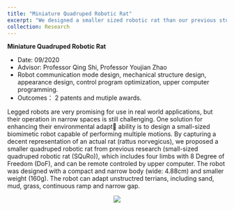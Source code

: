 ```yaml
---
title: "Miniature Quadruped Robotic Rat"
excerpt: "We designed a smaller sized robotic rat than our previous study, which can conqure multiple terrians. This robot can be remote controled by upper computer. The robot was designed with a compact and narrow body (wide: 4.88cm) and smaller weight (160g). The robot can adapt unstructred terrians, including sand, mud, grass, continuous ramp and narrow gap.<br/><img src='/images/little-rat.png' style='display: block; margin: 0 auto; width: 50%;'/>"
collection: Research
---
```


**Miniature Quadruped Robotic Rat** 
* Date: 09/2020
* Advisor: Professor Qing Shi, Professor Youjian Zhao
* Robot communication mode design, mechanical structure design, appearance design, control program optimization, upper computer programming.
* Outcomes： 2 patents and mutiple awards.

Legged robots are very promising for use in real world applications, but their operation in narrow spaces is still challenging. One solution for enhancing their environmental adapt ability is to design a small-sized biomimetic robot capable of performing multiple motions. By capturing a decent representation of an actual rat (rattus norvegicus), we proposed a smaller quadruped robotic rat from previous research (small-sized quadruped robotic rat (SQuRo)), which includes four limbs with 8 Degree of Freedom (DoF), and can be remote controled by upper computer. The robot was designed with a compact and narrow body (wide: 4.88cm) and smaller weight (160g). The robot can adapt unstructred terrians, including sand, mud, grass, continuous ramp and narrow gap. 
<div align=center><img img src='/images/little-rat.png'/></div>
